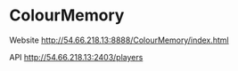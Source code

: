 # ColourMemory

Website http://54.66.218.13:8888/ColourMemory/index.html

API  http://54.66.218.13:2403/players

